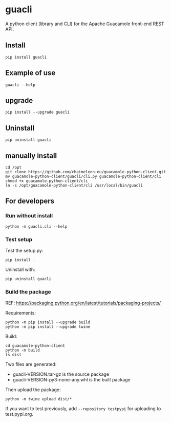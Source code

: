 # guacli

A python client (library and CLI) for the Apache Guacamole front-end REST API.

## Install

```
pip install guacli
```

## Example of use

```
guacli --help
```

## upgrade

```
pip install --upgrade guacli
```

## Uninstall

```
pip uninstall guacli
```

## manually install

```
cd /opt
git clone https://github.com/chaimeleon-eu/guacamole-python-client.git
mv guacamole-python-client/guacli/cli.py guacamole-python-client/cli
chmod +x guacamole-python-client/cli
ln -s /opt/guacamole-python-client/cli /usr/local/bin/guacli
```

## For developers

### Run without install

```
python -m guacli.cli --help
```

### Test setup

Test the setup.py:
```
pip install .
```
Uninstall with:
```
pip uninstall guacli
```

### Build the package

REF: https://packaging.python.org/en/latest/tutorials/packaging-projects/

Requirements:
```
python -m pip install --upgrade build
python -m pip install --upgrade twine
```

Build:
```
cd guacamole-python-client
python -m build
ls dist
```
Two files are generated: 
 - guacli-VERSION.tar-gz is the source package
 - guacli-VERSION-py3-none-any.whl is the built package

Then upload the package:
```
python -m twine upload dist/*
```
If you want to test previously, add `--repository testpypi` for uploading to test.pypi.org.

